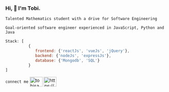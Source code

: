 ### Hi, 👋 I'm Tobi.

`Talented Mathematics student with a drive for Software Engineering`

`Goal-oriented software engineer experienced in JavaScript, Python and Java`

```javascript
Stack: [
          {
             frontend: {'reactJs', 'vueJs', 'jQuery'},
             backend: {'nodeJs', 'expressJs'},
             database: {'Mongodb', 'SQL'}
          }
]
```


`connect me`
<a href="https://twitter.com/tobisam100" target="blank"><img align="center" src="https://raw.githubusercontent.com/rahuldkjain/github-profile-readme-generator/master/src/images/icons/Social/twitter.svg" alt="tobisam100" height="30" width="40" /></a>
<a href="https://www.linkedin.com/in/tobiadesokan" target="blank"><img align="center" src="https://raw.githubusercontent.com/rahuldkjain/github-profile-readme-generator/master/src/images/icons/Social/linked-in-alt.svg" alt="https://www.linkedin.com/in/oluwatobiloba-adesokan-38093b1a3/" height="30" width="40" /></a>
</p>

